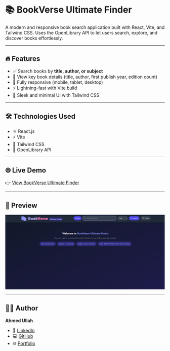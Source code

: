 # 📚 BookVerse Ultimate Finder

A modern and responsive book search application built with React, Vite, and Tailwind CSS. Uses the OpenLibrary API to let users search, explore, and discover books effortlessly.  

---

## 🔥 Features
- ✅ Search books by **title, author, or subject**  
- 📖 View key book details (title, author, first publish year, edition count)  
- 📱 Fully responsive (mobile, tablet, desktop)  
- ⚡ Lightning-fast with Vite build  
- 🎨 Sleek and minimal UI with Tailwind CSS  

---

## 🛠️ Technologies Used
- ⚛️ React.js  
- ⚡ Vite  
- 🎨 Tailwind CSS  
- 📖 OpenLibrary API  

---

## 🌐 Live Demo
👉 [View BookVerse Ultimate Finder](https://bookverse-ultimatefinder.netlify.app/)  

---

## 📸 Preview
![App Screenshot](./image.png)  

---

## 🧑‍💻 Author
**Ahmed Ullah**  

- 💼 [LinkedIn](https://www.linkedin.com/in/ahmedullah-dev)  
- 💻 [GitHub](https://github.com/ahmedullah-dev)  
- 🌐 [Portfolio](https://ahmedullah-dev.netlify.app/)  
